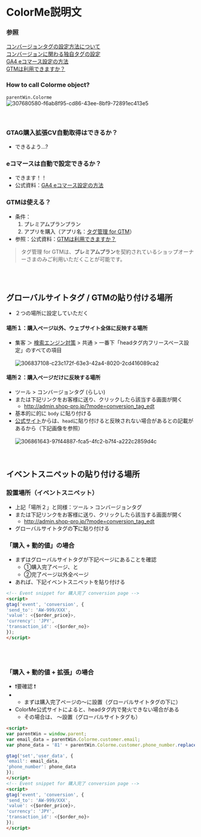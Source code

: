 # ColorMe説明文
### 参照
[コンバージョンタグの設定方法について](https://help.shop-pro.jp/hc/ja/articles/360062486394-%E3%82%B3%E3%83%B3%E3%83%90%E3%83%BC%E3%82%B8%E3%83%A7%E3%83%B3%E3%82%BF%E3%82%B0%E3%81%AE%E8%A8%AD%E5%AE%9A%E6%96%B9%E6%B3%95%E3%81%AB%E3%81%A4%E3%81%84%E3%81%A6)  
[コンバージョンに関わる独自タグの設定](https://help.shop-pro.jp/hc/ja/articles/360062483674-%E3%82%B3%E3%83%B3%E3%83%90%E3%83%BC%E3%82%B8%E3%83%A7%E3%83%B3%E3%81%AB%E9%96%A2%E3%82%8F%E3%82%8B%E7%8B%AC%E8%87%AA%E3%82%BF%E3%82%B0%E3%81%AE%E8%A8%AD%E5%AE%9A)  
[GA4 eコマース設定の方法](https://help.shop-pro.jp/hc/ja/articles/360062480954-Google-Analytics-GA4-e%E3%82%B3%E3%83%9E%E3%83%BC%E3%82%B9%E8%A8%AD%E5%AE%9A%E3%81%AE%E6%96%B9%E6%B3%95)  
[GTMは利用できますか？](https://help.shop-pro.jp/hc/ja/articles/360051831593-Google%E3%82%BF%E3%82%B0%E3%83%9E%E3%83%8D%E3%83%BC%E3%82%B8%E3%83%A3%E3%83%BC-gtm-%E3%81%AF%E5%88%A9%E7%94%A8%E3%81%A7%E3%81%8D%E3%81%BE%E3%81%99%E3%81%8B-)  

### How to call Colorme object?
`parentWin.Colorme`
![307680580-f6ab8f95-cd86-43ee-8bf9-72891ec413e5](https://github.com/user-attachments/assets/30d793b7-99d6-47b3-8c30-fde2463367dc)  
<br></br>
### GTAG購入拡張CV自動取得はできるか？
- できるよう...?

### eコマースは自動で設定できるか？
- できます！！  
- 公式資料：[GA4 eコマース設定の方法](https://help.shop-pro.jp/hc/ja/articles/360062480954-Google-Analytics-GA4-e%E3%82%B3%E3%83%9E%E3%83%BC%E3%82%B9%E8%A8%AD%E5%AE%9A%E3%81%AE%E6%96%B9%E6%B3%95)

### GTMは使える？
- 条件：
  1. プレミアムプランプラン
  2. アプリを購入（アプリ名：[タグ管理 for GTM](https://app.shop-pro.jp/apps/633)）
- 参照：公式資料：[GTMは利用できますか？](https://help.shop-pro.jp/hc/ja/articles/360051831593-Google%E3%82%BF%E3%82%B0%E3%83%9E%E3%83%8D%E3%83%BC%E3%82%B8%E3%83%A3%E3%83%BC-gtm-%E3%81%AF%E5%88%A9%E7%94%A8%E3%81%A7%E3%81%8D%E3%81%BE%E3%81%99%E3%81%8B-)   
 > タグ管理 for GTMは、**プレミアムプラン**を契約されているショップオーナーさまのみご利用いただくことが可能です。

<br></br>
## グローバルサイトタグ / GTMの貼り付ける場所
- ２つの場所に設定していただく
  
#### 場所１：購入ページ以外、ウェブサイト全体に反映する場所  
- 集客 ＞ [検索エンジン対策](http://admin.shop-pro.jp/?mode=design_base) > 共通 > 一番下「headタグ内フリースペース設定」のすべての項目
<br></br>
![306837108-c23c172f-63e3-42a4-8020-2cd416089ca2](https://github.com/user-attachments/assets/03c30376-65df-4b0c-b3a4-dd9be1e07d04)  

#### 場所２：購入ページだけに反映する場所  
- ツール > コンバージョンタグ (らしい)
- または下記リンクをお客様に送り、クリックしたら該当する画面が開く
  - http://admin.shop-pro.jp/?mode=conversion_tag_edt
- 基本的に的に `body` に貼り付ける
- [公式サイト](https://help.shop-pro.jp/hc/ja/articles/360062486394-%E3%82%B3%E3%83%B3%E3%83%90%E3%83%BC%E3%82%B8%E3%83%A7%E3%83%B3%E3%82%BF%E3%82%B0%E3%81%AE%E8%A8%AD%E5%AE%9A%E6%96%B9%E6%B3%95%E3%81%AB%E3%81%A4%E3%81%84%E3%81%A6)からは、`head`に貼り付けると反映されない場合があるとの記載があるから（下記画像を参照）
<br></br>
![306861643-97f44887-fca5-4fc2-b7f4-a222c2859d4c](https://github.com/user-attachments/assets/fe60abdd-21ac-4ffd-a17e-3a3c5ecdb374)  
<br></br>
  
## イベントスニペットの貼り付ける場所
### 設置場所（イベントスニペット）
- 上記「場所２」と同様：ツール > コンバージョンタグ
- または下記リンクをお客様に送り、クリックしたら該当する画面が開く
  - http://admin.shop-pro.jp/?mode=conversion_tag_edt
- グローバルサイトタグの**下**に貼り付ける
  
### 「購入 + 動的値」の場合
- まずはグローバルサイトタグが下記ページにあることを確認
  - ①購入完了ページ、と
  - ②完了ページ以外全ページ
- あれば、下記イベントスニペットを貼り付ける

```html
<!-- Event snippet for 購入完了 conversion page -->
<script>
gtag('event', 'conversion', {
'send_to': 'AW-999/XXX',
'value': <{$order_price}>,
'currency': 'JPY',
'transaction_id': <{$order_no}>
});
</script>
```
<br></br>
### 「購入 + 動的値 + 拡張」の場合
- ❗要確認 ❗
- - まずは購入完了ページの<head>〜</head>に設置（グローバルサイトタグの下に）
- ColorMe公式サイトによると、headタグ内で発火できない場合がある
  - その場合は、  <body>〜</body>設置（グローバルサイトタグも）
```html
<script>
var parentWin = window.parent;
var email_data = parentWin.Colorme.customer.email;
var phone_data = '81' + parentWin.Colorme.customer.phone_number.replace(/^0/, "");

gtag('set','user_data', {
'email': email_data,
'phone_number': phone_data
});
</script>
<!-- Event snippet for 購入完了 conversion page -->
<script>
gtag('event', 'conversion', {
'send_to': 'AW-999/XXX',
'value': <{$order_price}>,
'currency': 'JPY',
'transaction_id': <{$order_no}>
});
</script>
```
